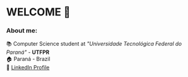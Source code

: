 # WELCOME 👋

### About me:
  📚 Computer Science student at _"Universidade Tecnológica Federal do Paraná"_ - **UTFPR** <br>
  🏠 Paraná - Brazil <br>
  🔗 [LinkedIn Profile](https://www.linkedin.com/in/%C3%A9derson-bomfim-3814a3195/)


<!--
**edersonRB/edersonRB** is a ✨ _special_ ✨ repository because its `README.md` (this file) appears on your GitHub profile.

Here are some ideas to get you started:

- 🔭 I’m currently working on ...
- 🌱 I’m currently learning ...
- 👯 I’m looking to collaborate on ...
- 🤔 I’m looking for help with ...
- 💬 Ask me about ...
- 📫 How to reach me: ...
- 😄 Pronouns: ...
- ⚡ Fun fact: ...
-->
